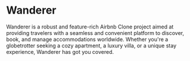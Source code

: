 # Wanderer
Wanderer is a robust and feature-rich Airbnb Clone project aimed at providing travelers with a seamless and convenient platform to discover, book, and manage accommodations worldwide. Whether you're a globetrotter seeking a cozy apartment, a luxury villa, or a unique stay experience, Wanderer has got you covered.


